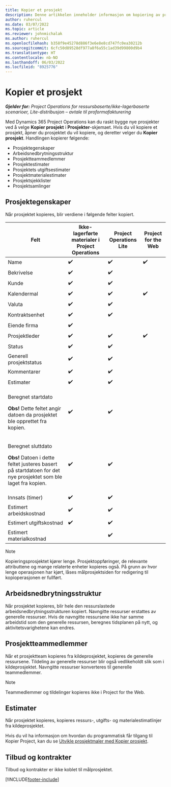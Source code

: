 ```yaml
---
title: Kopier et prosjekt
description: Denne artikkelen inneholder informasjon om kopiering av prosjekter i Dynamics 365 Project Operations.
author: ruhercul
ms.date: 03/07/2022
ms.topic: article
ms.reviewer: johnmichalak
ms.author: ruhercul
ms.openlocfilehash: b358f9e45278d886f3e6e8e8cd747fc0ea30212b
ms.sourcegitcommit: 6cfc50d89528df977a8f6a55c1ad39d99800d9b4
ms.translationtype: HT
ms.contentlocale: nb-NO
ms.lasthandoff: 06/03/2022
ms.locfileid: "8925776"
---
```

# <a name="copy-a-project"></a>Kopier et prosjekt

_**Gjelder for:** Project Operations for ressursbaserte/ikke-lagerbaserte scenarioer, Lite-distribusjon – avtale til proformafakturering_

Med Dynamics 365 Project Operations kan du raskt bygge nye prosjekter ved å velge **Kopier prosjekt** i **Prosjekter**-skjemaet. Hvis du vil kopiere et prosjekt, åpner du prosjektet du vil kopiere, og deretter velger du **Kopier prosjekt**. Handlingen kopierer følgende:

- Prosjektegenskaper 
- Arbeidsnedbrytningsstruktur
- Prosjektteammedlemmer
- Prosjektestimater
- Prosjektets utgiftsestimater
- Prosjektmaterialestimater
- Prosjektsjekklister
- Prosjektsamlinger

## <a name="project-properties"></a>Prosjektegenskaper

Når prosjektet kopieres, blir verdiene i følgende felter kopiert.

| Felt | Ikke-lagerførte materialer i Project Operations | Project Operations Lite | Project for the Web |
|-------|------------------------------------------|-------------------------|---------------------|
| Name | :heavy_check_mark: | :heavy_check_mark: | :heavy_check_mark: |
| Bekrivelse | :heavy_check_mark: | :heavy_check_mark: | |
| Kunde | :heavy_check_mark: | :heavy_check_mark: | |
| Kalendermal | :heavy_check_mark: | :heavy_check_mark: | :heavy_check_mark: |
| Valuta | :heavy_check_mark: | :heavy_check_mark: | |
| Kontraktsenhet | :heavy_check_mark: | :heavy_check_mark: | |
| Eiende firma | :heavy_check_mark: | | |
| Prosjektleder | :heavy_check_mark: | :heavy_check_mark: | :heavy_check_mark: |
| Status | :heavy_check_mark: | :heavy_check_mark: | |
| Generell prosjektstatus | :heavy_check_mark: | :heavy_check_mark: | |
| Kommentarer | :heavy_check_mark: | :heavy_check_mark: | |
| Estimater | :heavy_check_mark: | :heavy_check_mark: | |
| <p>Beregnet startdato</p><p><strong>Obs!</strong> Dette feltet angir datoen da prosjektet ble opprettet fra kopien. | :heavy_check_mark: | :heavy_check_mark: | |
| <p>Beregnet sluttdato</p><p><strong>Obs!</strong> Datoen i dette feltet justeres basert på startdatoen for det nye prosjektet som ble laget fra kopien.</p> | :heavy_check_mark: | :heavy_check_mark: | |
| Innsats (timer) | :heavy_check_mark: | :heavy_check_mark: | |
| Estimert arbeidskostnad | :heavy_check_mark: | :heavy_check_mark: | |
| Estimert utgiftskostnad | :heavy_check_mark: | :heavy_check_mark: | |
| Estimert materialkostnad | | :heavy_check_mark: | |

> [!NOTE]
> Kopieringsprosjektet kjører lenge. Prosjektoppføringer, de relevante attributtene og mange relaterte enheter kopieres også. På grunn av hvor lenge operasjonen har kjørt, låses målprosjektsiden for redigering til kopioperasjonen er fullført.

## <a name="work-breakdown-structure"></a>Arbeidsnedbrytningsstruktur

Når prosjektet kopieres, blir hele den ressurslastede arbeidsnedbrytningsstrukturen kopiert. Navngitte ressurser erstattes av generelle ressurser. Hvis de navngitte ressursene ikke har samme arbeidstid som den generelle ressursen, beregnes tidsplanen på nytt, og aktivitetsvarighetene kan endres.

## <a name="project-team-members"></a>Prosjektteammedlemmer

Når et prosjektteam kopieres fra kildeprosjektet, kopieres de generelle ressursene. Tildeling av generelle ressurser blir også vedlikeholdt slik som i kildeprosjektet. Navngitte ressurser konverteres til generelle teammedlemmer.

> [!NOTE]
> Teammedlemmer og tildelinger kopieres ikke i Project for the Web.

## <a name="estimates"></a>Estimater

Når prosjektet kopieres, kopieres ressurs-, utgifts- og materialestimatlinjer fra kildeprosjektet. 

Hvis du vil ha informasjon om hvordan du programmatisk får tilgang til Kopier Project, kan du se [Utvikle prosjektmaler med Kopier prosjekt](dev-copy-project.md).

## <a name="quotes-and-contracts"></a>Tilbud og kontrakter

Tilbud og kontrakter er ikke koblet til målprosjektet.

[!INCLUDE[footer-include](../includes/footer-banner.md)]

